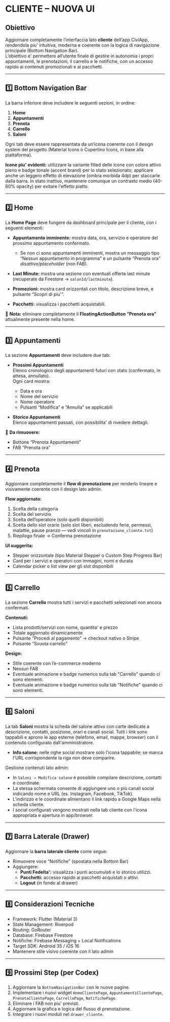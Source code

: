 # CLIENTE – NUOVA UI

## Obiettivo

Aggiornare completamente l’interfaccia lato **cliente** dell’app CiviApp, rendendola piu' intuitiva, moderna e coerente con la logica di navigazione principale (Bottom Navigation Bar).  
L’obiettivo e' permettere all’utente finale di gestire in autonomia i propri appuntamenti, le prenotazioni, il carrello e le notifiche, con un accesso rapido ai contenuti promozionali e ai pacchetti.

---

## 1️⃣ Bottom Navigation Bar

La barra inferiore deve includere le seguenti sezioni, in ordine:

1. **Home**  
2. **Appuntamenti**  
3. **Prenota**  
4. **Carrello**  
5. **Saloni**

Ogni tab deve essere rappresentata da un’icona coerente con il design system del progetto (Material Icons o Cupertino Icons, in base alla piattaforma).

**Icone piu' evidenti:** utilizzare la variante filled delle icone con colore attivo pieno e badge tonale (accent brand) per lo stato selezionato; applicare anche un leggero effetto di elevazione (ombra morbida 4dp) per staccarle dalla barra. In stato inattivo, mantenere comunque un contrasto medio (40-60% opacity) per evitare l'effetto piatto.

---

## 2️⃣ Home

La **Home Page** deve fungere da dashboard principale per il cliente, con i seguenti elementi:

- **Appuntamento imminente:** mostra data, ora, servizio e operatore del prossimo appuntamento confermato.  
  - Se non ci sono appuntamenti imminenti, mostra un messaggio tipo “Nessun appuntamento in programma” e un pulsante “Prenota ora” *disattivo/placeholder* (non FAB).  

- **Last Minute:** mostra una sezione con eventuali offerte last minute (recuperate da Firestore → `salonId/lastminute`).  

- **Promozioni:** mostra card orizzontali con titolo, descrizione breve, e pulsante “Scopri di piu'”.  

- **Pacchetti:** visualizza i pacchetti acquistabili.  

🔹 **Nota:** eliminare completamente il **FloatingActionButton “Prenota ora”** attualmente presente nella home.

---

## 3️⃣ Appuntamenti

La sezione **Appuntamenti** deve includere due tab:

- **Prossimi Appuntamenti**  
  Elenco cronologico degli appuntamenti futuri con stato (confermato, in attesa, annullato).  
  Ogni card mostra:  
  - Data e ora  
  - Nome del servizio  
  - Nome operatore  
  - Pulsanti “Modifica” e “Annulla” se applicabili  

- **Storico Appuntamenti**  
  Elenco appuntamenti passati, con possibilita' di rivedere dettagli.  

🔹 **Da rimuovere:**  
- Bottone “Prenota Appuntamenti”  
- FAB “Prenota ora”

---

## 4️⃣ Prenota

Aggiornare completamente il **flow di prenotazione** per renderlo lineare e visivamente coerente con il design lato admin.

**Flow aggiornato:**
1. Scelta della categoria
2. Scelta del servizio  
3. Scelta dell’operatore (solo quelli disponibili)  
4. Scelta dello slot orario (solo slot liberi, escludendo ferie, permessi, malattie, pause pranzo — vedi vincoli in `prenotazione_cliente.txt`)  
5. Riepilogo finale → Conferma prenotazione  

**UI suggerita:**
- Stepper orizzontale (tipo Material Stepper o Custom Step Progress Bar)
- Card per i servizi e operatori con immagini, nomi e durata
- Calendar picker o list view per gli slot disponibili

---

## 5️⃣ Carrello

La sezione **Carrello** mostra tutti i servizi e pacchetti selezionati non ancora confermati.

**Contenuti:**
- Lista prodotti/servizi con nome, quantita' e prezzo  
- Totale aggiornato dinamicamente  
- Pulsante “Procedi al pagamento” → checkout nativo o Stripe  
- Pulsante “Svuota carrello”  

**Design:**  
- Stile coerente con l’e-commerce moderno  
- Nessun FAB  
- Eventuale animazione e badge numerico sulla tab "Carrello" quando ci sono elementi.
- Eventuale animazione e badge numerico sulla tab "Notifiche" quando ci sono elementi.

---

## 6️⃣ Saloni

La tab **Saloni** mostra la scheda del salone attivo con carte dedicate a descrizione, contatti, posizione, orari e canali social. Tutti i link sono tappabili e aprono le app esterne (telefono, email, mappe, browser) con il contenuto configurato dall'amministratore.

- **Info salone:** nelle righe social mostrare solo l'icona tappabile; se manca l'URL corrispondente la riga non deve comparire.

Gestione contenuti lato admin:
- In `Saloni → Modifica salone` è possibile compilare descrizione, contatti e coordinate.
- La stessa schermata consente di aggiungere uno o più canali social indicando nome e URL (es. Instagram, Facebook, TikTok).
- L'indirizzo e le coordinate alimentano il link rapido a Google Maps nella scheda cliente.
- I social configurati vengono mostrati nella tab cliente con l'icona appropriata e apertura in app/browser.

---

## 7️⃣ Barra Laterale (Drawer)

Aggiornare la **barra laterale cliente** come segue:

- Rimuovere voce “Notifiche” (spostata nella Bottom Bar)  
- Aggiungere:
  - **Punti Fedelta':** visualizza i punti accumulati e lo storico utilizzi.  
  - **Pacchetti:** accesso rapido ai pacchetti acquistati o attivi.  
  - **Logout** (in fondo al drawer)

---

## 8️⃣ Considerazioni Tecniche

- Framework: Flutter (Material 3)
- State Management: Riverpod
- Routing: GoRouter
- Database: Firebase Firestore  
- Notifiche: Firebase Messaging + Local Notifications  
- Target SDK: Android 35 / iOS 16  
- Mantenere stile visivo coerente con il lato admin

---

## 9️⃣ Prossimi Step (per Codex)

1. Aggiornare la `BottomNavigationBar` con le nuove pagine.  
2. Implementare i nuovi widget `HomeClientePage`, `AppuntamentiClientePage`, `PrenotaClientePage`, `CarrelloPage`, `NotifichePage`.  
3. Eliminare i FAB non piu' previsti.  
4. Aggiornare la grafica e logica del flusso di prenotazione.  
5. Integrare i nuovi moduli nel `drawer_cliente`.  
